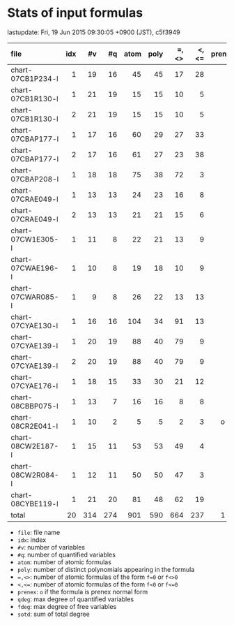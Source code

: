 
# Stats of input formulas

lastupdate: Fri, 19 Jun 2015 09:30:05 +0900 (JST), c5f3949

|                  file|idx|#v|#q|atom|poly|=,<>|<,<=|prenex|qdeg|fdeg|sotd|
|:----|--:|--:|--:|--:|--:|--:|--:|:-:|--:|--:|--:|
|chart-07CB1P234-l     | 1|19|16| 45|45|17|28| | 2| 2|432|
|chart-07CB1R130-l     | 1|21|19| 15|15|10| 5| | 2| 2|203|
|chart-07CB1R130-l     | 2|21|19| 15|15|10| 5| | 2| 2|209|
|chart-07CBAP177-l     | 1|17|16| 60|29|27|33| | 2| 2|235|
|chart-07CBAP177-l     | 2|17|16| 61|27|23|38| | 2| 1|248|
|chart-07CBAP208-l     | 1|18|18| 75|38|72| 3| | 2| 0|130|
|chart-07CRAE049-l     | 1|13|13| 24|23|16| 8| | 2| 0|195|
|chart-07CRAE049-l     | 2|13|13| 21|21|15| 6| | 2| 0|171|
|chart-07CW1E305-l     | 1|11| 8| 22|21|13| 9| | 4| 2|118|
|chart-07CWAE196-l     | 1|10| 8| 19|18|10| 9| | 2| 2|177|
|chart-07CWAR085-l     | 1| 9| 8| 26|22|13|13| | 2| 2|553|
|chart-07CYAE130-l     | 1|16|16|104|34|91|13| | 2| 0|160|
|chart-07CYAE139-l     | 1|20|19| 88|40|79| 9| | 2| 2|256|
|chart-07CYAE139-l     | 2|20|19| 88|40|79| 9| | 2| 2|256|
|chart-07CYAE176-l     | 1|18|15| 33|30|21|12| | 2| 2|529|
|chart-08CBBP075-l     | 1|13| 7| 16|16| 8| 8| | 2| 2|164|
|chart-08CR2E041-l     | 1|10| 2|  5| 5| 2| 3|o| 2| 1|104|
|chart-08CW2E187-l     | 1|15|11| 53|53|49| 4| | 4| 2|225|
|chart-08CW2R084-l     | 1|12|11| 50|50|47| 3| | 4| 2|165|
|chart-08CYBE119-l     | 1|21|20| 81|48|62|19| | 2| 1|408|
|total                 |20|314|274|901|590|664|237|1|46|29|4938|

- `file`: file name
- `idx`: index
- `#v`: number of variables
- `#q`: number of quantified variables
- `atom`: number of atomic formulas
- `poly`: number of distinct polynomials appearing in the formula
- `=,<>`: number of atomic formulas of the form `f=0` or `f<>0`
- `<,<=`: number of atomic formulas of the form `f<0` or `f<=0`
- `prenex`: `o` if the formula is prenex normal form
- `qdeg`: max degree of quantified variables
- `fdeg`: max degree of free variables
- `sotd`: sum of total degree

